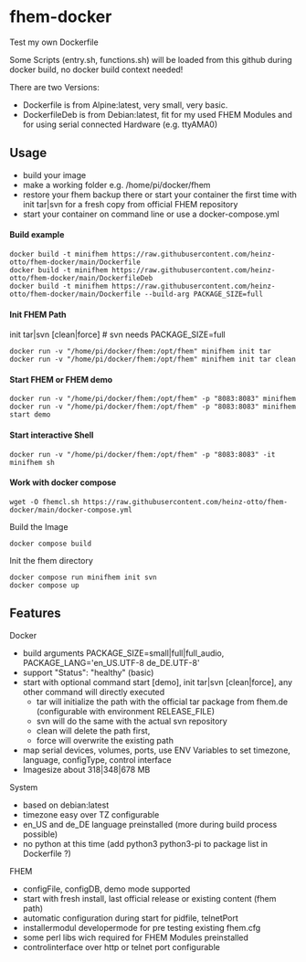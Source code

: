 # fhem-docker
Test my own Dockerfile

Some Scripts (entry.sh, functions.sh) will be loaded from this github during docker build, no docker build context needed!

There are two Versions: 
- Dockerfile is from Alpine:latest, very small, very basic.
- DockerfileDeb is from Debian:latest, fit for my used FHEM Modules and for using serial connected Hardware (e.g. ttyAMA0)


## Usage
- build your image
- make a working folder e.g. /home/pi/docker/fhem
- restore your fhem backup there or start your container the first time with init tar|svn for a fresh copy from official FHEM repository
- start your container on command line or use a docker-compose.yml


#### Build example
```
docker build -t minifhem https://raw.githubusercontent.com/heinz-otto/fhem-docker/main/Dockerfile
docker build -t minifhem https://raw.githubusercontent.com/heinz-otto/fhem-docker/main/DockerfileDeb
docker build -t minifhem https://raw.githubusercontent.com/heinz-otto/fhem-docker/main/Dockerfile --build-arg PACKAGE_SIZE=full
```
#### Init FHEM Path
init tar|svn [clean|force]                # svn needs PACKAGE_SIZE=full
```
docker run -v "/home/pi/docker/fhem:/opt/fhem" minifhem init tar
docker run -v "/home/pi/docker/fhem:/opt/fhem" minifhem init tar clean
```
#### Start FHEM or FHEM demo
```
docker run -v "/home/pi/docker/fhem:/opt/fhem" -p "8083:8083" minifhem
docker run -v "/home/pi/docker/fhem:/opt/fhem" -p "8083:8083" minifhem start demo
```
#### Start interactive Shell
```
docker run -v "/home/pi/docker/fhem:/opt/fhem" -p "8083:8083" -it minifhem sh
```
#### Work with docker compose
```
wget -O fhemcl.sh https://raw.githubusercontent.com/heinz-otto/fhem-docker/main/docker-compose.yml
```
Build the Image
```
docker compose build
```
Init the fhem directory
```
docker compose run minifhem init svn
docker compose up
```
## Features
Docker
- build arguments PACKAGE_SIZE=small|full|full_audio, PACKAGE_LANG='en_US.UTF-8 de_DE.UTF-8'
- support "Status": "healthy" (basic)
- start with optional command start [demo], init tar|svn [clean|force], any other command will directly executed
  - tar will initialize the path with the official tar package from fhem.de (configurable with environment RELEASE_FILE)
  - svn will do the same with the actual svn repository
  - clean will delete the path first, 
  - force will overwrite the existing path
- map serial devices, volumes, ports, use ENV Variables to set timezone, language, configType, control interface
- Imagesize about 318|348|678 MB

System
- based on debian:latest
- timezone easy over TZ configurable
- en_US and de_DE language preinstalled (more during build process possible)
- no python at this time (add python3 python3-pi to package list in Dockerfile ?)

FHEM
- configFile, configDB, demo mode supported
- start with fresh install, last official release or existing content (fhem path) 
- automatic configuration during start for pidfile, telnetPort
- installermodul developermode for pre testing existing fhem.cfg
- some perl libs wich required for FHEM Modules preinstalled
- controlinterface over http or telnet port configurable
